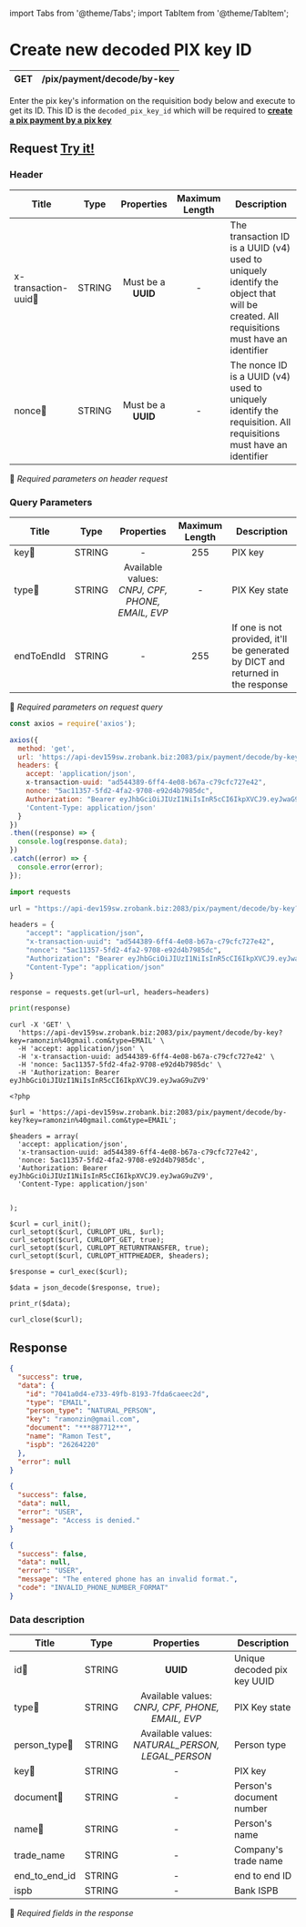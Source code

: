 import Tabs from '@theme/Tabs';
import TabItem from '@theme/TabItem';

# Create new decoded PIX key ID

| GET       | /pix/payment/decode/by-key |
| --------- | -------------------------- |


Enter the pix key's information on the requisition body below and execute to get its ID. This ID is the `decoded_pix_key_id` which will be required to **[create a pix payment by a pix key](./create-new-pix-payment-by-pix-key)**


## Request <a href="https://api-dev159sw.zrobank.biz:2083/api/" class="try-btn">Try it!</a>

### Header

| Title                                | Type       | Properties                       | Maximum Length  | Description |
| ------------------------------------ | :---------:|:-------------------------------:  |:--------------: |-------------------------------------------------------------------------------------------------------------------------------------- |
| x-transaction-uuid:small_orange_diamond:| STRING     | Must be a **UUID**           | -               | The transaction ID is a UUID (v4) used to uniquely identify the object that will be created. All requisitions must have an identifier |
| nonce:small_orange_diamond:          | STRING     | Must be a **UUID**           | -               | The nonce ID is a UUID (v4) used to uniquely identify the requisition. All requisitions must have an identifier                       |
:small_orange_diamond: *Required parameters on header request*

### Query Parameters

| Title                           | Type       | Properties                                                         | Maximum Length | Description                                                                    |
| --------------------------------| :---------:|:------------------------------------------------------------------:|:--------------:|------------------------------------------------------------------------------- |
| key:small_orange_diamond:       | STRING     | -                                                                  | 255            | PIX key                                                                        |
| type:small_orange_diamond:      | STRING     | Available values: *CNPJ, CPF, PHONE, EMAIL, EVP*                   | -              | PIX Key state                                                                  |
| endToEndId                      | STRING     | -                                                                  | 255            | If one is not provided, it'll be generated by DICT and returned in the response|

:small_orange_diamond: *Required parameters on request query*


<Tabs>
<TabItem value="js" label="NodeJS">

```js title=Axios
const axios = require('axios');

axios({
  method: 'get',
  url: 'https://api-dev159sw.zrobank.biz:2083/pix/payment/decode/by-key?key=ramonzin%40gmail.com&type=EMAIL',
  headers: {
    accept: 'application/json',
    x-transaction-uuid: "ad544389-6ff4-4e08-b67a-c79cfc727e42",
    nonce: "5ac11357-5fd2-4fa2-9708-e92d4b7985dc",
    Authorization: "Bearer eyJhbGciOiJIUzI1NiIsInR5cCI6IkpXVCJ9.eyJwaG9uZV9",
    'Content-Type: application/json'
  }
})
.then((response) => {
  console.log(response.data);
})
.catch((error) => {
  console.error(error);
});
```
</TabItem>
<TabItem value="py" label="Python">

```python title=Requests
import requests

url = "https://api-dev159sw.zrobank.biz:2083/pix/payment/decode/by-key?key=ramonzin%40gmail.com&type=EMAIL"

headers = {
    "accept": "application/json",
    "x-transaction-uuid": "ad544389-6ff4-4e08-b67a-c79cfc727e42",
    "nonce": "5ac11357-5fd2-4fa2-9708-e92d4b7985dc",
    "Authorization": "Bearer eyJhbGciOiJIUzI1NiIsInR5cCI6IkpXVCJ9.eyJwaG9uZV9",
    "Content-Type": "application/json"
}

response = requests.get(url=url, headers=headers)

print(response)
```
</TabItem>
<TabItem value="shell" label="Shell">

```shell title=CURL
curl -X 'GET' \
  'https://api-dev159sw.zrobank.biz:2083/pix/payment/decode/by-key?key=ramonzin%40gmail.com&type=EMAIL' \
  -H 'accept: application/json' \
  -H 'x-transaction-uuid: ad544389-6ff4-4e08-b67a-c79cfc727e42' \
  -H 'nonce: 5ac11357-5fd2-4fa2-9708-e92d4b7985dc' \
  -H 'Authorization: Bearer eyJhbGciOiJIUzI1NiIsInR5cCI6IkpXVCJ9.eyJwaG9uZV9'
```
</TabItem>
<TabItem value="php" label="PHP">

```shell title=CURL
<?php

$url = 'https://api-dev159sw.zrobank.biz:2083/pix/payment/decode/by-key?key=ramonzin%40gmail.com&type=EMAIL';

$headers = array(
  'accept: application/json',
  'x-transaction-uuid: ad544389-6ff4-4e08-b67a-c79cfc727e42',
  'nonce: 5ac11357-5fd2-4fa2-9708-e92d4b7985dc',
  'Authorization: Bearer eyJhbGciOiJIUzI1NiIsInR5cCI6IkpXVCJ9.eyJwaG9uZV9',
  'Content-Type: application/json'


);

$curl = curl_init();
curl_setopt($curl, CURLOPT_URL, $url);
curl_setopt($curl, CURLOPT_GET, true);
curl_setopt($curl, CURLOPT_RETURNTRANSFER, true);
curl_setopt($curl, CURLOPT_HTTPHEADER, $headers);

$response = curl_exec($curl);

$data = json_decode($response, true);

print_r($data);

curl_close($curl);
```
</TabItem>
</Tabs>

## Response


<Tabs>
<TabItem value="200" label="201">

```json  title=/pix/payment/decode/by-key
{
  "success": true,
  "data": {
    "id": "7041a0d4-e733-49fb-8193-7fda6caeec2d",
    "type": "EMAIL",
    "person_type": "NATURAL_PERSON",
    "key": "ramonzin@gmail.com",
    "document": "***887712**",
    "name": "Ramon Test",
    "ispb": "26264220"
  },
  "error": null
}
```
</TabItem>
<TabItem value="401" label="401">

```json  title=/pix/payment/decode/by-key
{
  "success": false,
  "data": null,
  "error": "USER",
  "message": "Access is denied."
}
```
</TabItem>
<TabItem value="422" label="422">

```json  title=/pix/payment/decode/by-key
{
  "success": false,
  "data": null,
  "error": "USER",
  "message": "The entered phone has an invalid format.",
  "code": "INVALID_PHONE_NUMBER_FORMAT"
}
```
</TabItem>
</Tabs>

### Data description

| Title                               | Type       |Properties                                        | Description                          |
| ----------------------------------  |:----------:|:------------------------------------------------:|--------------------------------------|
| id:small_orange_diamond:            | STRING     | **UUID**                                         | Unique decoded pix key UUID          |
| type:small_orange_diamond:          | STRING     |Available values: *CNPJ, CPF, PHONE, EMAIL, EVP*  | PIX Key state                        |
| person_type:small_orange_diamond:   | STRING     |Available values: *NATURAL_PERSON, LEGAL_PERSON*  | Person type                          |
| key:small_orange_diamond:           | STRING     |-                                                 | PIX key                              |
| document:small_orange_diamond:      | STRING     |-                                                 | Person's document number             |
| name:small_orange_diamond:          | STRING     |-                                                 | Person's name                        |
| trade_name                          | STRING     |-                                                 | Company's trade name                 |
| end_to_end_id                       | STRING     |-                                                 | end to end ID                        |
| ispb                                | STRING     |-                                                 | Bank ISPB                            |
:small_orange_diamond: *Required fields in the response*
